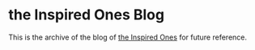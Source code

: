 # the Inspired Ones Blog

This is the archive of the blog of [the Inspired Ones](https://the-inspired-ones.de) for future reference.
